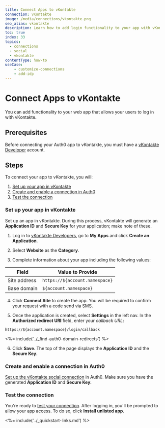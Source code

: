 ```yaml
---
title: Connect Apps to vKontakte
connection: vKontakte
image: /media/connections/vkontakte.png
seo_alias: vkontakte
description: Learn how to add login functionality to your app with vKontakte.
toc: true
index: 33
topics:
  - connections
  - social
  - vkontakte
contentType: how-to
useCase:
    - customize-connections
    - add-idp
---
```


# Connect Apps to vKontakte

You can add functionality to your web app that allows your users to log in with vKontakte. 

## Prerequisites

Before connecting your Auth0 app to vKontakte, you must have a [vKontakte Developer](https://new.vk.com/dev) account.

## Steps

To connect your app to vKontakte, you will:

1. [Set up your app in vKontakte](#set-up-your-app-in-vkontakte)
2. [Create and enable a connection in Auth0](#create-and-enable-a-connection-in-auth0)
3. [Test the connection](#test-the-connection)

### Set up your app in vKontakte

Set up an app in vKontakte. During this process, vKontakte will generate an **Application ID** and **Secure Key** for your application; make note of these.

1. Log in to [vKontakte Developers](https://new.vk.com/dev), go to **My Apps** and click **Create an Application**.

2. Select **Website** as the **Category**. 

3. Complete information about your app including the following values:

| Field | Value to Provide |
| - | - |
| Site address | `https://${account.namespace}` |
| Base domain | `${account.namespace}` |

4. Click **Connect Site** to create the app. You will be required to confirm your request with a code send via SMS.

5. Once the application is created, select **Settings** in the left nav. In the **Authorized redirect URI** field, enter your <dfn data-key="callback">callback URL</dfn>:

  `https://${account.namespace}/login/callback`

  <%= include('../_find-auth0-domain-redirects') %>

6. Click **Save**. The top of the page displays the **Application ID** and the **Secure Key**.

### Create and enable a connection in Auth0

[Set up the vKontakte social connection](/dashboard/guides/connections/set-up-connections-social) in Auth0. Make sure you have the generated **Application ID** and **Secure Key**.

### Test the connection

You're ready to [test your connection](/dashboard/guides/connections/test-connections-social). After logging in, you'll be prompted to allow your app access. To do so, click **Install unlisted app**.

<%= include('../_quickstart-links.md') %>